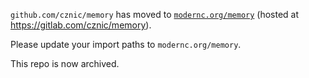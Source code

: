 `github.com/cznic/memory` has moved to [`modernc.org/memory`](https://godoc.org/modernc.org/memory) (hosted at https://gitlab.com/cznic/memory).

Please update your import paths to `modernc.org/memory`.

This repo is now archived.
